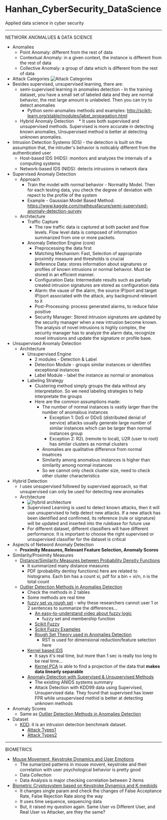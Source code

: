# Hanhan_CyberSecurity_DataScience
Applied data science in cyber security


**************************************************************************************************

NETWORK ANOMALUES & DATA SCIENCE

* Anomalies
  * Point Anomaly: different from the rest of data
  * Contextual Anomaly: in a given context, the instance is different from the rest of data
  * Collective Anomaly: a group of data which is different from the rest of data
* Attack Categories
![Attack Categories](https://github.com/hanhanwu/Hanhan_CyberSecurity_DataScience/blob/master/atacks.png)
* Besides supervised, unsupervised learning, there are:
  * semi-supervised learning in anomalies detection - In the training dataset, you have a small set of labeled data and they are normal behavior, the rest large amount is unlabeled. Then you can try to detect anomalies
    * Python semi-anomalies methods and examples: http://scikit-learn.org/stable/modules/label_propagation.html
  * Hybrid Anomaly Detection
    * It uses both supervised and unsupervised methods. Supervised is more accurate in detecting known anomalies, Unsupervised method is better at detecting unknown anomalies.
* Intrusion Detection Systems (IDS) - the detection is built on the assumption that, the intruder's behavior is noticably different from the authenticated user
  * Host-based IDS (HIDS): monitors and analyzes the internals of a computing systems
  * Network-based IDS (NIDS): detects intrusions in network dara
* Supervised Anomaly Detection
  * Approach
    * Train the model with normal behavior - Normality Model. Then for each testing data, you check the degree of deviation with repect to the profile of the system
    * Example - Gaussian Model Based Method: https://www.kaggle.com/matheusfacure/semi-supervised-anomaly-detection-survey
  * Architecture
    * Traffic Capture
      * The raw traffic data is captured at both packet and flow levels. Flow level data is composed of information summarized from one or more packets.
    * Anomaly Detection Engine (core)
      * Preprocessing the data first
      * Matching Mechanism: Fast, Selection of appropriate proximity measure and thresholds is crucial
      * Reference Data: stores information about signatures or profiles of known intrusions or normal behavior. Must be stored in an efficient manner. 
      * Configuration Data: Intermediate results such as partially created intrusion signatures are stored as configuration data
      * Alarm: the vause of the alarm, the source IP/port and target IP/port associated with the attack, any background relevant to it
      * Post-Processing: process generated alarms, to reduce false positive
      * Security Manager: Stored intrusion signatures are updated by the security manager when a new intrusion become known. The analysis of novel intrusions is highly complex, the security manager has to analyze the alarm data, recognize novel intrusions and update the signature or profile base.
* Unsupervised Anomaly Detection
  * Architecture
    * Unsupervised Engine
      * 2 modules - Detection & Label
      * Detection Module - groups similar instances or identifies exceptional instances
      * Label Module - label the instance as normal or anomalous
    * Labeling Strategy
      * Clustering method simply groups the data without any interpretation. So we need labeling strategies to help interpretate the groups
      * Here are the common assumptions made:
        * The number of normal instances is vastly larger than the number of anomalous instances
          * Exception 1: DoS or DDoS (distributed denial of service) attacks usually generate large number of  similar instances which can be larger than normal instances group
          * Exception 2: R2L (remote to local), U2R (user to root) has similar clusters as normal clusters
        * Anomalies are qualitative difference from normal insatnces
        * Similarity among anomalous instances is higher than similarity among normal instances
        * So we cannot only check cluster size, need to check other cluster characteristics
* Hybrid Detection
  * I uses unsupervised followed by supervised approach, so that unsupervised can only be used for detecting new anomalies
  * Architecture
    * ![hybrid architecture](https://github.com/hanhanwu/Hanhan_CyberSecurity_DataScience/blob/master/hybrid%20architecture%20of%20ANIDS.png)
    * Supervised Learning is used to detect known attacks, then it will use unsupervised to help detect new attacks. If a new attack has been identified and confirmed, its reference (rule or signature) will be updated and inserted into the rulebase for future use
    * For different dataset, different classifiers will have different performance. It is important to choose the right supervised or unsupervised classifier for the dataset is critical
* Aspects of Netword Anomaly Detection
  * <b>Proximity Measures, Relevant Feature Selection, Anomaly Scores</b>
* Similarity/Proximity Measures
  * [Distance/Similarity Measures between Probability Density Functions][2]
    * It summarized many distance measures
    * PDF (probability dentisy functions) here are related to histograms. Each bin has a count xi, pdf for a bin = xi/n, n is the total count
  * [Outlier Detection Methods in Anomalies Detection][3]
    * Check the methods in 2 tables
    * Some methods are real time
    * [fuzzy set vs rough set][4] - why these researchers cannot user 1 or 2 sentences to summarize the differences...
      * [An easy-to-understand video about fuzzy logic][5]
        * fuzzy set and membership function
      * [Scikit Fuzzy][6]
      * [Scikit Fuzzy Examples][7]
      * [Rough Set Theory used in Anomalies Detection][8]
        * RST is used for dimensional reduction/feature selection here
    * [Kernel based IDS][9]
      * It says it's real time, but more than 1 sec is really too long to be real time...
      * [Kernel PCA][12] is able to find a projection of the data that <b>makes data linearly separable</b>
    * [Anomaly Detection with Supervised & Unsupervised Methods][11]
      * The existing ANIDS systems summary
      * Attack Detection with KDD99 data using Supervised, Unsupervised data. They found that supervised has lower FPR while unsupervised methid is better at detecting unknown methods
* Anomaly Scores
  * Same as [Outlier Detection Methods in Anomalies Detection][3]
* Dataset
  * [KDD][13]: it is an intrusion detection benchmark dataset.
    * [Attack Types1][14]
    * [Attack Types2][15]


**************************************************************************************************

BIOMETRICS

* [Mouse Movement, Keystroke Dynamics and User Emotions][1]
  * The sumarized patterns in mouse movent, keystroke and their correlation with user psychological behavior is pretty good
  * Data Collection
  * Data Analysis is major checking correlation between 2 items
* [Biometric Cryptosystem based on Keystroke Dynamics and K medoids][10]
  * It changes single param and check the changes of False Acceptance Rate, False Rejection Rate along the way
  * It uses time sequence, sequencing data
  * But, it raised my question again. Same User vs Different User, and Real User vs Attacker, are they the same?

[1]:https://github.com/hanhanwu/readings/blob/master/Mouse%20behavioral%20patterns%20and%20keystroke%20dynamics%20in%20End-User%20Development.pdf
[2]:https://github.com/hanhanwu/readings/blob/master/distance_similarity_measures.pdf
[3]:https://github.com/hanhanwu/readings/blob/master/A_Survey_of_Outlier_Detection_Methods_in_Network_A.pdf
[4]:https://github.com/hanhanwu/readings/blob/master/fuzzy_vs_rough.pdf
[5]:https://www.youtube.com/watch?v=r804UF8Ia4c
[6]:https://www.youtube.com/watch?v=qUQf1JxnTnY
[7]:http://pythonhosted.org/scikit-fuzzy/auto_examples/index.html
[8]:https://github.com/hanhanwu/readings/blob/master/roughset_anomaly_detection.pdf
[9]:https://github.com/hanhanwu/readings/blob/master/kernel_based_IDS.pdf
[10]:https://github.com/hanhanwu/readings/blob/master/Biometric%20Cryptosystem%20based%20on%20Keystroke%20Dynamics%20and%20K%20medoids.pdf
[11]:https://github.com/hanhanwu/readings/blob/master/Anomaly%20detection%20analysis%20of%20intrusion%20data%20using%20supervised%20and%20unsupervised%20approach.pdf
[12]:http://scikit-learn.org/stable/auto_examples/decomposition/plot_kernel_pca.html
[13]:http://kdd.ics.uci.edu/databases/kddcup99/task.html
[14]:https://github.com/hanhanwu/Hanhan_CyberSecurity_DataScience/blob/master/KDD%20attacks1.png
[15]:https://github.com/hanhanwu/Hanhan_CyberSecurity_DataScience/blob/master/KDD%20attacks2.png
